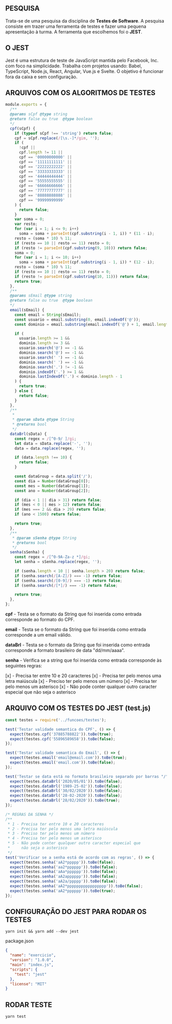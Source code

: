 ## PESQUISA

Trata-se de uma pesquisa da disciplina de **Testes de Software**. A pesquisa
consiste em trazer uma ferramenta de testes e fazer uma pequena apresentação
à turma. A ferramenta que escolhemos foi o **JEST**.

## O JEST

Jest é uma estrutura de teste de JavaScript mantida pelo Facebook, Inc. com foco na simplicidade. Trabalha com projetos usando: Babel, TypeScript, Node.js, React, Angular, Vue.js e Svelte. O objetivo é funcionar fora da caixa e sem configuração.

## ARQUIVOS COM OS ALGORITMOS DE TESTES

```js
module.exports = {
  /** 
  @params sCpf @type string 
  @return false ou true  @type boolean 
  */
  cpf(sCpf) {
    if (typeof sCpf !== 'string') return false;
    cpf = sCpf.replace(/[\s.-]*/gim, '');
    if (
      !cpf ||
      cpf.length != 11 ||
      cpf == '00000000000' ||
      cpf == '11111111111' ||
      cpf == '22222222222' ||
      cpf == '33333333333' ||
      cpf == '44444444444' ||
      cpf == '55555555555' ||
      cpf == '66666666666' ||
      cpf == '77777777777' ||
      cpf == '88888888888' ||
      cpf == '99999999999'
    ) {
      return false;
    }
    var soma = 0;
    var resto;
    for (var i = 1; i <= 9; i++)
      soma = soma + parseInt(cpf.substring(i - 1, i)) * (11 - i);
    resto = (soma * 10) % 11;
    if (resto == 10 || resto == 11) resto = 0;
    if (resto != parseInt(cpf.substring(9, 10))) return false;
    soma = 0;
    for (var i = 1; i <= 10; i++)
      soma = soma + parseInt(cpf.substring(i - 1, i)) * (12 - i);
    resto = (soma * 10) % 11;
    if (resto == 10 || resto == 11) resto = 0;
    if (resto != parseInt(cpf.substring(10, 11))) return false;
    return true;
  },
  /** 
  @params sEmail @type string 
  @return false ou true  @type boolean 
  */
  email(sEmail) {
    const email = String(sEmail);
    const usuario = email.substring(0, email.indexOf('@'));
    const dominio = email.substring(email.indexOf('@') + 1, email.length);

    if (
      usuario.length >= 1 &&
      dominio.length >= 3 &&
      usuario.search('@') == -1 &&
      dominio.search('@') == -1 &&
      usuario.search(' ') == -1 &&
      dominio.search(' ') == -1 &&
      dominio.search('.') != -1 &&
      dominio.indexOf('.') >= 1 &&
      dominio.lastIndexOf('.') < dominio.length - 1
    ) {
      return true;
    } else {
      return false;
    }
  },
  /**
   *
   * @param sData @type String
   * @returns bool
   */
  dataBrl(sData) {
    const regex = /[^0-9/ ]/gi;
    let data = sData.replace('-', '');
    data = data.replace(regex, '');

    if (data.length !== 10) {
      return false;
    }

    const dataGroup = data.split('/');
    const dia = Number(dataGroup[0]);
    const mes = Number(dataGroup[1]);
    const ano = Number(dataGroup[2]);

    if (dia < 1 || dia > 31) return false;
    if (mes < 0 || mes > 12) return false;
    if (mes === 2 && dia > 29) return false;
    if (ano < 1500) return false;

    return true;
  },
  /**
   * @param sSenha @type String
   * @returns bool
   */
  senha(sSenha) {
    const regex = /[^0-9A-Za-z *]/gi;
    let senha = sSenha.replace(regex, '');

    if (senha.length < 10 || senha.length > 20) return false;
    if (senha.search(/[A-Z]/) === -1) return false;
    if (senha.search(/[0-9]/) === -1) return false;
    if (senha.search(/[*]/) === -1) return false;

    return true;
  },
};
```

**cpf** - Testa se o formato da String que foi inserida como entrada
corresponde ao formato do CPF.

**email** - Testa se o formato da String que foi inserida como entrada
corresponde a um email válido.

**dataBrl** - Testa se o formato da String que foi inserida como entrada
corresponde a formato brasileiro de data "dd/mm/aaaa".

**senha** - Verifica se a string que foi inserida como entrada corresponde
às seguintes regras:

[x] - Precisa ter entre 10 e 20 caracteres
[x] - Precisa ter pelo menos uma letra maiúscula
[x] - Preciso ter pelo menos um número
[x] - Precisa ter pelo menos um asterisco
[x] - Não pode conter qualquer outro caracter especial que não
seja o asterisco

## ARQUIVO COM OS TESTES DO JEST (test.js)

```js
const testes = require('../funcoes/testes');

test('Testar validade semantica do CPF', () => {
  expect(testes.cpf('37885788822')).toBe(true);
  expect(testes.cpf('55896589658')).toBe(false);
});

test('Testar validade semantica do Email', () => {
  expect(testes.email('email@email.com')).toBe(true);
  expect(testes.email('email.com')).toBe(false);
});

test('Testar se data está no formato brasileiro separado por barras "/"', () => {
  expect(testes.dataBrl('2020/05/01')).toBe(false);
  expect(testes.dataBrl('1989-25-02')).toBe(false);
  expect(testes.dataBrl('30/02/2020')).toBe(false);
  expect(testes.dataBrl('28-02-2020')).toBe(false);
  expect(testes.dataBrl('28/02/2020')).toBe(true);
});

/* REGRAS DA SENHA */
/**
 * 1 - Precisa ter entre 10 e 20 caracteres
 * 2 - Precisa ter pelo menos uma letra maiúscula
 * 3 - Preciso ter pelo menos um número
 * 4 - Precisa ter pelo menos um asterisco
 * 5 - Não pode conter qualquer outro caracter especial que
 *     não seja o asterisco
 */
test('Verificar se a senha está de acordo com as regras', () => {
  expect(testes.senha('aA2*ppppp')).toBe(false);
  expect(testes.senha('aa2*pppppp')).toBe(false);
  expect(testes.senha('aAa*pppppp')).toBe(false);
  expect(testes.senha('aA2apppppp')).toBe(false);
  expect(testes.senha('aA2a/ppppp')).toBe(false);
  expect(testes.senha('aA2*ppppppppppppppppp')).toBe(false);
  expect(testes.senha('aA2*pppppp')).toBe(true);
});
```

## CONFIGURAÇÃO DO JEST PARA RODAR OS TESTES

```shell
yarn init && yarn add --dev jest
```

package.json

```json
{
  "name": "exercicio",
  "version": "1.0.0",
  "main": "index.js",
  "scripts": {
    "test": "jest"
  },
  "license": "MIT"
}
```

## RODAR TESTE

```shell
yarn test
```
